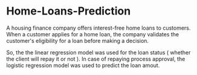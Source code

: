 # Home-Loans-Prediction

A housing finance company offers interest-free home loans to customers. When a customer applies for a home loan, the company validates the customer's eligibility for a loan before making a decision.

So, the the linear regression model was used for the loan status ( whether the client will repay it or not ). In case of repaying process approval, the logistic regression model was used to predict the loan amout.
